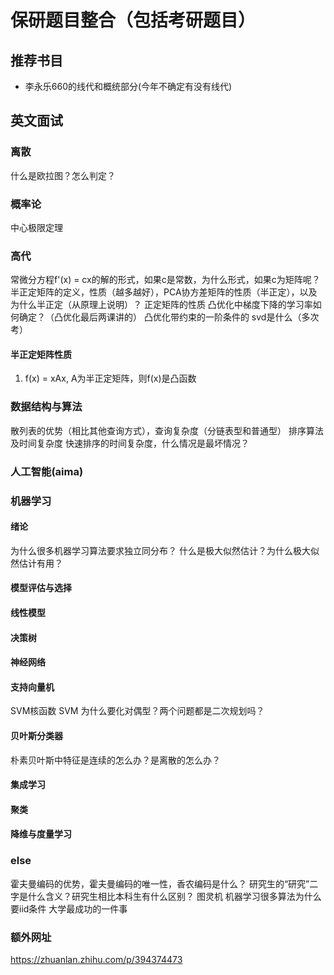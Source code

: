 # 保研题目整合（包括考研题目）
## 推荐书目
* 李永乐660的线代和概统部分(今年不确定有没有线代)


## 英文面试
 

### 离散
什么是欧拉图？怎么判定？

### 概率论
中心极限定理

### 高代
常微分方程f'(x) = cx的解的形式，如果c是常数，为什么形式，如果c为矩阵呢？
半正定矩阵的定义，性质（越多越好），PCA协方差矩阵的性质（半正定），以及为什么半正定（从原理上说明）？
正定矩阵的性质
凸优化中梯度下降的学习率如何确定？（凸优化最后两课讲的）
凸优化带约束的一阶条件的
svd是什么（多次考）
#### 半正定矩阵性质
1. f(x) = xAx, A为半正定矩阵，则f(x)是凸函数

### 数据结构与算法
散列表的优势（相比其他查询方式），查询复杂度（分链表型和普通型）
排序算法及时间复杂度
快速排序的时间复杂度，什么情况是最坏情况？

### 人工智能(aima)

### 机器学习
#### 绪论
为什么很多机器学习算法要求独立同分布？
什么是极大似然估计？为什么极大似然估计有用？

#### 模型评估与选择
#### 线性模型
#### 决策树
#### 神经网络
#### 支持向量机
SVM核函数
SVM 为什么要化对偶型？两个问题都是二次规划吗？

#### 贝叶斯分类器
朴素贝叶斯中特征是连续的怎么办？是离散的怎么办？

#### 集成学习
#### 聚类
#### 降维与度量学习

### else
霍夫曼编码的优势，霍夫曼编码的唯一性，香农编码是什么？
研究生的“研究”二字是什么含义？研究生相比本科生有什么区别？
图灵机
机器学习很多算法为什么要iid条件
大学最成功的一件事


### 额外网址
https://zhuanlan.zhihu.com/p/394374473